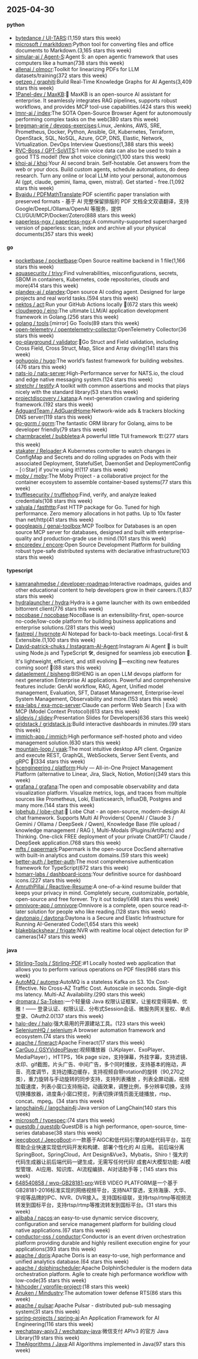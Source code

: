 ## 2025-04-30

#### python
* [bytedance / UI-TARS](https://github.com/bytedance/UI-TARS):(1,159 stars this week)
* [microsoft / markitdown](https://github.com/microsoft/markitdown):Python tool for converting files and office documents to Markdown.(3,165 stars this week)
* [simular-ai / Agent-S](https://github.com/simular-ai/Agent-S):Agent S: an open agentic framework that uses computers like a human(738 stars this week)
* [allenai / olmocr](https://github.com/allenai/olmocr):Toolkit for linearizing PDFs for LLM datasets/training(372 stars this week)
* [getzep / graphiti](https://github.com/getzep/graphiti):Build Real-Time Knowledge Graphs for AI Agents(3,409 stars this week)
* [1Panel-dev / MaxKB](https://github.com/1Panel-dev/MaxKB):💬 MaxKB is an open-source AI assistant for enterprise. It seamlessly integrates RAG pipelines, supports robust workflows, and provides MCP tool-use capabilities.(424 stars this week)
* [lmnr-ai / index](https://github.com/lmnr-ai/index):The SOTA Open-Source Browser Agent for autonomously performing complex tasks on the web(380 stars this week)
* [bregman-arie / devops-exercises](https://github.com/bregman-arie/devops-exercises):Linux, Jenkins, AWS, SRE, Prometheus, Docker, Python, Ansible, Git, Kubernetes, Terraform, OpenStack, SQL, NoSQL, Azure, GCP, DNS, Elastic, Network, Virtualization. DevOps Interview Questions(1,388 stars this week)
* [RVC-Boss / GPT-SoVITS](https://github.com/RVC-Boss/GPT-SoVITS):1 min voice data can also be used to train a good TTS model! (few shot voice cloning)(1,100 stars this week)
* [khoj-ai / khoj](https://github.com/khoj-ai/khoj):Your AI second brain. Self-hostable. Get answers from the web or your docs. Build custom agents, schedule automations, do deep research. Turn any online or local LLM into your personal, autonomous AI (gpt, claude, gemini, llama, qwen, mistral). Get started - free.(1,092 stars this week)
* [Byaidu / PDFMathTranslate](https://github.com/Byaidu/PDFMathTranslate):PDF scientific paper translation with preserved formats - 基于 AI 完整保留排版的 PDF 文档全文双语翻译，支持 Google/DeepL/Ollama/OpenAI 等服务，提供 CLI/GUI/MCP/Docker/Zotero(888 stars this week)
* [paperless-ngx / paperless-ngx](https://github.com/paperless-ngx/paperless-ngx):A community-supported supercharged version of paperless: scan, index and archive all your physical documents(357 stars this week)

#### go
* [pocketbase / pocketbase](https://github.com/pocketbase/pocketbase):Open Source realtime backend in 1 file(1,166 stars this week)
* [aquasecurity / trivy](https://github.com/aquasecurity/trivy):Find vulnerabilities, misconfigurations, secrets, SBOM in containers, Kubernetes, code repositories, clouds and more(414 stars this week)
* [plandex-ai / plandex](https://github.com/plandex-ai/plandex):Open source AI coding agent. Designed for large projects and real world tasks.(594 stars this week)
* [nektos / act](https://github.com/nektos/act):Run your GitHub Actions locally 🚀(672 stars this week)
* [cloudwego / eino](https://github.com/cloudwego/eino):The ultimate LLM/AI application development framework in Golang.(256 stars this week)
* [golang / tools](https://github.com/golang/tools):[mirror] Go Tools(89 stars this week)
* [open-telemetry / opentelemetry-collector](https://github.com/open-telemetry/opentelemetry-collector):OpenTelemetry Collector(36 stars this week)
* [go-playground / validator](https://github.com/go-playground/validator):💯Go Struct and Field validation, including Cross Field, Cross Struct, Map, Slice and Array diving(141 stars this week)
* [gohugoio / hugo](https://github.com/gohugoio/hugo):The world’s fastest framework for building websites.(476 stars this week)
* [nats-io / nats-server](https://github.com/nats-io/nats-server):High-Performance server for NATS.io, the cloud and edge native messaging system.(124 stars this week)
* [stretchr / testify](https://github.com/stretchr/testify):A toolkit with common assertions and mocks that plays nicely with the standard library(53 stars this week)
* [projectdiscovery / katana](https://github.com/projectdiscovery/katana):A next-generation crawling and spidering framework.(192 stars this week)
* [AdguardTeam / AdGuardHome](https://github.com/AdguardTeam/AdGuardHome):Network-wide ads & trackers blocking DNS server(119 stars this week)
* [go-gorm / gorm](https://github.com/go-gorm/gorm):The fantastic ORM library for Golang, aims to be developer friendly(79 stars this week)
* [charmbracelet / bubbletea](https://github.com/charmbracelet/bubbletea):A powerful little TUI framework 🏗(277 stars this week)
* [stakater / Reloader](https://github.com/stakater/Reloader):A Kubernetes controller to watch changes in ConfigMap and Secrets and do rolling upgrades on Pods with their associated Deployment, StatefulSet, DaemonSet and DeploymentConfig – [✩Star] if you're using it!(117 stars this week)
* [moby / moby](https://github.com/moby/moby):The Moby Project - a collaborative project for the container ecosystem to assemble container-based systems(77 stars this week)
* [trufflesecurity / trufflehog](https://github.com/trufflesecurity/trufflehog):Find, verify, and analyze leaked credentials(108 stars this week)
* [valyala / fasthttp](https://github.com/valyala/fasthttp):Fast HTTP package for Go. Tuned for high performance. Zero memory allocations in hot paths. Up to 10x faster than net/http(41 stars this week)
* [googleapis / genai-toolbox](https://github.com/googleapis/genai-toolbox):MCP Toolbox for Databases is an open source MCP server for databases, designed and built with enterprise-quality and production-grade use in mind.(101 stars this week)
* [encoredev / encore](https://github.com/encoredev/encore):Open Source Development Platform for building robust type-safe distributed systems with declarative infrastructure(103 stars this week)

#### typescript
* [kamranahmedse / developer-roadmap](https://github.com/kamranahmedse/developer-roadmap):Interactive roadmaps, guides and other educational content to help developers grow in their careers.(1,837 stars this week)
* [hydralauncher / hydra](https://github.com/hydralauncher/hydra):Hydra is a game launcher with its own embedded bittorrent client(776 stars this week)
* [nocobase / nocobase](https://github.com/nocobase/nocobase):NocoBase is an extensibility-first, open-source no-code/low-code platform for building business applications and enterprise solutions.(281 stars this week)
* [fastrepl / hyprnote](https://github.com/fastrepl/hyprnote):AI Notepad for back-to-back meetings. Local-first & Extensible.(1,100 stars this week)
* [David-patrick-chuks / Instagram-AI-Agent](https://github.com/David-patrick-chuks/Instagram-AI-Agent):Instagram Ai Agent 🌸 is built using Node.js and TypeScript 🛠️, designed for seamless job execution 📸. It's lightweight, efficient, and still evolving 🚧—exciting new features coming soon! 🌟(88 stars this week)
* [dataelement / bisheng](https://github.com/dataelement/bisheng):BISHENG is an open LLM devops platform for next generation Enterprise AI applications. Powerful and comprehensive features include: GenAI workflow, RAG, Agent, Unified model management, Evaluation, SFT, Dataset Management, Enterprise-level System Management, Observability and more.(153 stars this week)
* [exa-labs / exa-mcp-server](https://github.com/exa-labs/exa-mcp-server):Claude can perform Web Search | Exa with MCP (Model Context Protocol)(613 stars this week)
* [slidevjs / slidev](https://github.com/slidevjs/slidev):Presentation Slides for Developers(636 stars this week)
* [gridstack / gridstack.js](https://github.com/gridstack/gridstack.js):Build interactive dashboards in minutes.(99 stars this week)
* [immich-app / immich](https://github.com/immich-app/immich):High performance self-hosted photo and video management solution.(630 stars this week)
* [mountain-loop / yaak](https://github.com/mountain-loop/yaak):The most intuitive desktop API client. Organize and execute REST, GraphQL, WebSockets, Server Sent Events, and gRPC 🦬(334 stars this week)
* [hcengineering / platform](https://github.com/hcengineering/platform):Huly — All-in-One Project Management Platform (alternative to Linear, Jira, Slack, Notion, Motion)(349 stars this week)
* [grafana / grafana](https://github.com/grafana/grafana):The open and composable observability and data visualization platform. Visualize metrics, logs, and traces from multiple sources like Prometheus, Loki, Elasticsearch, InfluxDB, Postgres and many more.(144 stars this week)
* [lobehub / lobe-chat](https://github.com/lobehub/lobe-chat):🤯 Lobe Chat - an open-source, modern-design AI chat framework. Supports Multi AI Providers( OpenAI / Claude 3 / Gemini / Ollama / DeepSeek / Qwen), Knowledge Base (file upload / knowledge management / RAG ), Multi-Modals (Plugins/Artifacts) and Thinking. One-click FREE deployment of your private ChatGPT/ Claude / DeepSeek application.(768 stars this week)
* [mfts / papermark](https://github.com/mfts/papermark):Papermark is the open-source DocSend alternative with built-in analytics and custom domains.(59 stars this week)
* [better-auth / better-auth](https://github.com/better-auth/better-auth):The most comprehensive authentication framework for TypeScript(672 stars this week)
* [homarr-labs / dashboard-icons](https://github.com/homarr-labs/dashboard-icons):Your definitive source for dashboard icons.(227 stars this week)
* [AmruthPillai / Reactive-Resume](https://github.com/AmruthPillai/Reactive-Resume):A one-of-a-kind resume builder that keeps your privacy in mind. Completely secure, customizable, portable, open-source and free forever. Try it out today!(498 stars this week)
* [omnivore-app / omnivore](https://github.com/omnivore-app/omnivore):Omnivore is a complete, open source read-it-later solution for people who like reading.(128 stars this week)
* [daytonaio / daytona](https://github.com/daytonaio/daytona):Daytona is a Secure and Elastic Infrastructure for Running AI-Generated Code(1,654 stars this week)
* [blakeblackshear / frigate](https://github.com/blakeblackshear/frigate):NVR with realtime local object detection for IP cameras(147 stars this week)

#### java
* [Stirling-Tools / Stirling-PDF](https://github.com/Stirling-Tools/Stirling-PDF):#1 Locally hosted web application that allows you to perform various operations on PDF files(986 stars this week)
* [AutoMQ / automq](https://github.com/AutoMQ/automq):AutoMQ is a stateless Kafka on S3. 10x Cost-Effective. No Cross-AZ Traffic Cost. Autoscale in seconds. Single-digit ms latency. Multi-AZ Availability.(290 stars this week)
* [dromara / Sa-Token](https://github.com/dromara/Sa-Token):一个轻量级 Java 权限认证框架，让鉴权变得简单、优雅！—— 登录认证、权限认证、分布式Session会话、微服务网关鉴权、单点登录、OAuth2.0(137 stars this week)
* [halo-dev / halo](https://github.com/halo-dev/halo):强大易用的开源建站工具。(123 stars this week)
* [SeleniumHQ / selenium](https://github.com/SeleniumHQ/selenium):A browser automation framework and ecosystem.(74 stars this week)
* [apache / fineract](https://github.com/apache/fineract):Apache Fineract(17 stars this week)
* [CarGuo / GSYVideoPlayer](https://github.com/CarGuo/GSYVideoPlayer):视频播放器（IJKplayer、ExoPlayer、MediaPlayer），HTTPS，16k page size，支持弹幕，外挂字幕，支持滤镜、水印、gif截图，片头广告、中间广告，多个同时播放，支持基本的拖动，声音、亮度调节，支持边播边缓存，支持视频自带rotation的旋转（90,270之类），重力旋转与手动旋转的同步支持，支持列表播放 ，列表全屏动画，视频加载速度，列表小窗口支持拖动，动画效果，调整比例，多分辨率切换，支持切换播放器，进度条小窗口预览，列表切换详情页面无缝播放，rtsp、concat、mpeg。(34 stars this week)
* [langchain4j / langchain4j](https://github.com/langchain4j/langchain4j):Java version of LangChain(140 stars this week)
* [microsoft / typespec](https://github.com/microsoft/typespec):(74 stars this week)
* [questdb / questdb](https://github.com/questdb/questdb):QuestDB is a high performance, open-source, time-series database(38 stars this week)
* [jeecgboot / JeecgBoot](https://github.com/jeecgboot/JeecgBoot):🔥一款基于AIGC和低代码引擎的AI低代码平台，旨在帮助企业快速实现低代码开发和构建、部署个性化的 AI 应用。 前后端分离 SpringBoot，SpringCloud，Ant Design&Vue3，Mybatis，Shiro！强大的代码生成器让前后端代码一键生成，无需写任何代码! 成套AI大模型功能: AI模型管理、AI应用、知识库、AI流程编排、AI对话助手等；(145 stars this week)
* [648540858 / wvp-GB28181-pro](https://github.com/648540858/wvp-GB28181-pro):WEB VIDEO PLATFORM是一个基于GB28181-2016标准实现的网络视频平台，支持NAT穿透，支持海康、大华、宇视等品牌的IPC、NVR、DVR接入。支持国标级联，支持rtsp/rtmp等视频流转发到国标平台，支持rtsp/rtmp等推流转发到国标平台。(31 stars this week)
* [alibaba / nacos](https://github.com/alibaba/nacos):an easy-to-use dynamic service discovery, configuration and service management platform for building cloud native applications.(67 stars this week)
* [conductor-oss / conductor](https://github.com/conductor-oss/conductor):Conductor is an event driven orchestration platform providing durable and highly resilient execution engine for your applications(393 stars this week)
* [apache / doris](https://github.com/apache/doris):Apache Doris is an easy-to-use, high performance and unified analytics database.(64 stars this week)
* [apache / dolphinscheduler](https://github.com/apache/dolphinscheduler):Apache DolphinScheduler is the modern data orchestration platform. Agile to create high performance workflow with low-code(35 stars this week)
* [hkhcoder / vprofile-project](https://github.com/hkhcoder/vprofile-project):(18 stars this week)
* [Anuken / Mindustry](https://github.com/Anuken/Mindustry):The automation tower defense RTS(86 stars this week)
* [apache / pulsar](https://github.com/apache/pulsar):Apache Pulsar - distributed pub-sub messaging system(31 stars this week)
* [spring-projects / spring-ai](https://github.com/spring-projects/spring-ai):An Application Framework for AI Engineering(116 stars this week)
* [wechatpay-apiv3 / wechatpay-java](https://github.com/wechatpay-apiv3/wechatpay-java):微信支付 APIv3 的官方 Java Library(19 stars this week)
* [TheAlgorithms / Java](https://github.com/TheAlgorithms/Java):All Algorithms implemented in Java(97 stars this week)
